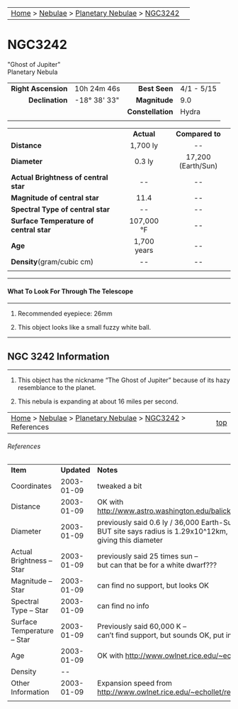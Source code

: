 <script src="/js/whatsup.js"></script>
<script type="text/javascript">
	var objectName ="NGC 3242"
	var objectDesc ="Ghost of Jupiter<br/>Planetary Nebula<br/>in the Constellation<br/>Hydra"
	var objectImage="other"
</script>

|    |    |
|:---|---:|
|[Home](/notes/#object-notes) > [Nebulae](/notes/#nebulae) > [Planetary Nebulae](../!planetary-nebulae-info) > [NGC3242](#ngc3242)| <div id=whatsup></div> |

# NGC3242
"Ghost of Jupiter"<br/>
Planetary Nebula

|   |   |   |   |
|--:|:--|--:|:--|
|**Right Ascension**|10h 24m 46s|**Best Seen**|4/1 - 5/15|
|**Declination**    |-18&deg; 38' 33"|**Magnitude**|9.0|  
|  |  |**Constellation**|Hydra|
|  |  |  |  |

|  |  |  |
|--|:--:|:--:|
|  |**Actual**|**Compared to**|
|**Distance**|1,700 ly|--|
|**Diameter**|0.3 ly|17,200 (Earth/Sun)|
|**Actual Brightness of central star**|--|--|
|**Magnitude of central star**|11.4|--|
|**Spectral Type of central star**|--|--|
|**Surface Temperature of central star**|107,000 &deg;F|--|
|**Age**|1,700 years|--|
|**Density**(gram/cubic cm)|--|--|
|  |  |  |

---
#### What To Look For Through The Telescope
---

1.	Recommended eyepiece: 26mm

2.	This object looks like a small fuzzy white ball.

---
## NGC 3242 Information
---

1.	This object has the nickname “The Ghost of Jupiter” because of its hazy resemblance to the planet.

2.	This nebula is expanding at about 16 miles per second.

|    |    |
|:---|---:|
|[Home](/notes/#object-notes) > [Nebulae](/notes/#nebulae) > [Planetary Nebulae](../!planetary-nebulae-info) > [NGC3242](#ngc3242) > References| [top](#ngc3242) |

###### References
|             |             |           |
|-------------|-------------|-----------|
| **Item**    | **Updated** | **Notes** |
|Coordinates|2003-01-09|tweaked a bit|
|Distance	|2003-01-09|OK with<br/> <http://www.astro.washington.edu/balick/WFPC2/n3242.caption.html>|
|Diameter	|2003-01-09|previously said 0.6 ly / 36,000 Earth-Sun distance<br/>BUT site says radius is 1.29x10^12km,<br/>giving this diameter|
|Actual Brightness – Star|2003-01-09|previously said 25 times sun –<br/>but can that be for a white dwarf???|
|Magnitude – Star|2003-01-09|can find no support, but looks OK|
|Spectral Type – Star|2003-01-09|can find no info|
|Surface Temperature – Star	|2003-01-09|Previously said 60,000 K –<br/> can’t find support, but sounds OK, put in &deg;F|
|Age	|2003-01-09|OK with <http://www.owlnet.rice.edu/~echollet/results.htm>|
|Density	|--	|  |
|Other Information	|2003-01-09|Expansion speed from <http://www.owlnet.rice.edu/~echollet/results.htm>|
|  |  |  |
